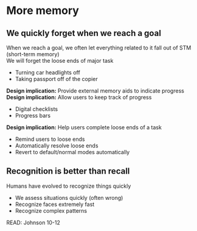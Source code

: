 # More memory

## We quickly forget when we reach a goal

When we reach a goal, we often let everything related to it fall out of STM (short-term memory)  
We will forget the loose ends of major task

* Turning car headlights off
* Taking passport off of the copier

**Design implication:** Provide external memory aids to indicate progress
**Design implication:** Allow users to keep track of progress

* Digital checklists
* Progress bars

**Design implication:** Help users complete loose ends of a task

* Remind users to loose ends
* Automatically resolve loose ends
* Revert to default/normal modes automatically

## Recognition is better than recall

Humans have evolved to recognize things quickly 

* We assess situations quickly (often wrong)
* Recognize faces extremely fast
* Recognize complex patterns

READ: Johnson 10-12